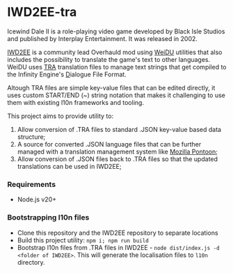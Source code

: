# IWD2EE-tra
Icewind Dale II is a role-playing video game developed by Black Isle Studios and published by Interplay Entertainment. It was released in 2002.

[IWD2EE](https://github.com/RedChimera/IWD2EE) is a community lead Overhauld mod using [WeiDU](https://weidu.org/~thebigg/README-WeiDU.html) utilities that also includes the possibility to translate the game's text to other languages. WeiDU uses [TRA](https://weidu.org/~thebigg/README-WeiDU.html#sec17) translation files to manage text strings that get compiled to the Infinity Engine's [D](https://weidu.org/~thebigg/README-WeiDU.html#D)ialogue File Format.

Altough TRA files are simple key-value files that can be edited directly, it uses custom START/END (~) string notation that makes it challenging to use them with existing l10n frameworks and tooling.

This project aims to provide utility to:
1. Allow conversion of .TRA files to standard .JSON key-value based data structure;
2. A source for converted .JSON language files that can be further managed with a translation management system like [Mozilla Pontoon](https://github.com/mozilla/pontoon);
3. Allow conversion of .JSON files back to .TRA files so that the updated translations can be used in IWD2EE;

### Requirements
- Node.js v20+

### Bootstrapping l10n files
- Clone this repository and the IWD2EE repository to separate locations
- Build this project utility: `npm i; npm run build`
- Bootstrap l10n files from .TRA files in IWD2EE - `node dist/index.js -d <folder of IWD2EE>`. This will generate the localisation files to `l10n` directory.
